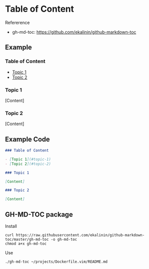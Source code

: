 # Table of Content 

Refererence

- gh-md-toc: https://github.com/ekalinin/github-markdown-toc

## Example 

### Table of Content 

- [Topic 1](#topic-1)
- [Topic 2](#topic-2)

### Topic 1 

[Content]

### Topic 2

[Content]

## Example Code

```md 
### Table of Content 

- [Topic 1](#topic-1)
- [Topic 2](#topic-2)

### Topic 1 

[Content]

### Topic 2

[Content]
```

## GH-MD-TOC package

Install 

```
curl https://raw.githubusercontent.com/ekalinin/github-markdown-toc/master/gh-md-toc -o gh-md-toc
chmod a+x gh-md-toc
```

Use 

```
./gh-md-toc ~/projects/Dockerfile.vim/README.md 
```

